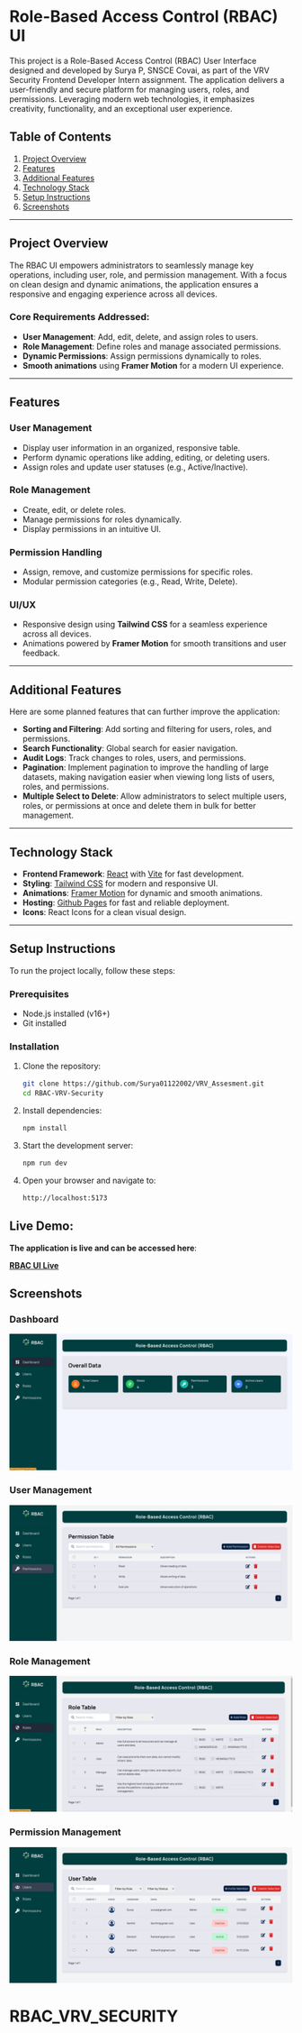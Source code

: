 
# **Role-Based Access Control (RBAC) UI**

This project is a Role-Based Access Control (RBAC) User Interface designed and developed by Surya P, SNSCE Covai, as part of the VRV Security Frontend Developer Intern assignment. The application delivers a user-friendly and secure platform for managing users, roles, and permissions. Leveraging modern web technologies, it emphasizes creativity, functionality, and an exceptional user experience.


## **Table of Contents**

1. [Project Overview](#project-overview)
2. [Features](#features)
3. [Additional Features](#additional-features)
4. [Technology Stack](#technology-stack)
5. [Setup Instructions](#setup-instructions)
6. [Screenshots](#screenshots)

---

## **Project Overview**

The RBAC UI empowers administrators to seamlessly manage key operations, including user, role, and permission management. With a focus on clean design and dynamic animations, the application ensures a responsive and engaging experience across all devices.

### **Core Requirements Addressed:**

- **User Management**: Add, edit, delete, and assign roles to users.
- **Role Management**: Define roles and manage associated permissions.
- **Dynamic Permissions**: Assign permissions dynamically to roles.
- **Smooth animations** using **Framer Motion** for a modern UI experience.

---

## **Features**

### **User Management**

- Display user information in an organized, responsive table.
- Perform dynamic operations like adding, editing, or deleting users.
- Assign roles and update user statuses (e.g., Active/Inactive).

### **Role Management**

- Create, edit, or delete roles.
- Manage permissions for roles dynamically.
- Display permissions in an intuitive UI.

### **Permission Handling**

- Assign, remove, and customize permissions for specific roles.
- Modular permission categories (e.g., Read, Write, Delete).

### **UI/UX**

- Responsive design using **Tailwind CSS** for a seamless experience across all devices.
- Animations powered by **Framer Motion** for smooth transitions and user feedback.

---

## **Additional Features**

Here are some planned features that can further improve the application:

- **Sorting and Filtering**: Add sorting and filtering for users, roles, and permissions.
- **Search Functionality**: Global search for easier navigation.
- **Audit Logs**: Track changes to roles, users, and permissions.
- **Pagination**: Implement pagination to improve the handling of large datasets, making navigation easier when viewing long lists of users, roles, and permissions.
- **Multiple Select to Delete**: Allow administrators to select multiple users, roles, or permissions at once and delete them in bulk for better management.

---

## **Technology Stack**

- **Frontend Framework**: [React](https://reactjs.org/) with [Vite](https://vitejs.dev/) for fast development.
- **Styling**: [Tailwind CSS](https://tailwindcss.com/) for modern and responsive UI.
- **Animations**: [Framer Motion](https://www.framer.com/motion/) for dynamic and smooth animations.
- **Hosting**: [Github Pages](https://pages.github.com/) for fast and reliable deployment.
- **Icons**: React Icons for a clean visual design.

---

## **Setup Instructions**

To run the project locally, follow these steps:

### **Prerequisites**

- Node.js installed (v16+)
- Git installed

### **Installation**

1. Clone the repository:

   ```bash
   git clone https://github.com/Surya01122002/VRV_Assesment.git
   cd RBAC-VRV-Security

   ```

2. Install dependencies:

   ```bash
   npm install

   ```

3. Start the development server:

   ```bash
   npm run dev

   ```

4. Open your browser and navigate to:
   ```bash
   http://localhost:5173
   ```

## **Live Demo**:

**The application is live and can be accessed here**:

[**RBAC UI Live**](https://surya01122002.github.io/VRV_Assesment/)

## **Screenshots**

### Dashboard

![Dashboard](./public/images/dashboard.png)

### User Management

![User Management](./public/images/user.png)

### Role Management

![Role Management](./public/images/role.png)

### Permission Management

![Permission Management](./public/images/permission.png)
# RBAC_VRV_SECURITY
